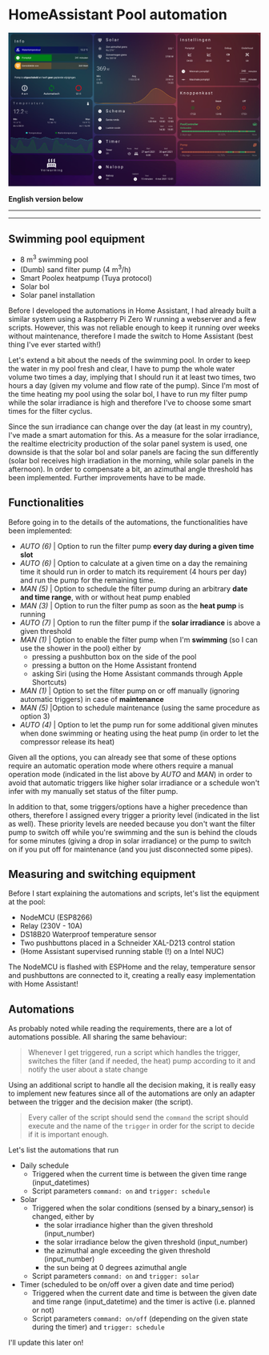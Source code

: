# HomeAssistant Pool automation

![Home Assistant Frontend](images/PoolDashboard.png)

**English version below**

----

------


## Swimming pool equipment

 - 8 m<sup>3</sup> swimming pool
 - (Dumb) sand filter pump (4 m<sup>3</sup>/h)
 - Smart Poolex heatpump (Tuya protocol)
 - Solar bol
 - Solar panel installation

Before I developed the automations in Home Assistant, I had already built a similar system using a Raspberry Pi Zero W running a webserver and a few scripts. However, this was not reliable enough to keep it running over weeks without maintenance, therefore I made the switch to Home Assistant (best thing I've ever started with!)

Let's extend a bit about the needs of the swimming pool. In order to keep the water in my pool fresh and clear, I have to pump the whole water volume two times a day, implying that I should run it at least two times, two hours a day (given my volume and flow rate of the pump). Since I'm most of the time heating my pool using the solar bol, I have to run my filter pump while the solar irradiance is high and therefore I've to choose some smart times for the filter cyclus. 

Since the sun irradiance can change over the day (at least in my country), I've made a smart automation for this. As a measure for the solar irradiance, the realtime electricity production of the solar panel system is used, one downside is that the solar bol and solar panels are facing the sun differently (solar bol receives high irradiation in the morning, while solar panels in the afternoon). In order to compensate a bit, an azimuthal angle threshold has been implemented. Further improvements have to be made.

## Functionalities
Before going in to the details of the automations, the functionalities have been implemented:
 - *AUTO (6)* | Option to run the filter pump **every day during a given time slot**
 - *AUTO (6)* | Option to calculate at a given time on a day the remaining time it should run in order to match its requirement (4 hours per day) and run the pump for the remaining time.
 - *MAN (5)* | Option to schedule the filter pump during an arbitrary **date and time range**, with or without heat pump enabled
 - *MAN (3)* | Option to run the filter pump as soon as the **heat pump** is running
 - *AUTO (7)* | Option to run the filter pump if the **solar irradiance** is above a given threshold
 - *MAN (1)* | Option to enable the filter pump when I'm **swimming** (so I can use the shower in the pool) either by
	 - pressing a pushbutton box on the side of the pool
	 - pressing a button on the Home Assistant frontend
	 - asking Siri (using the Home Assistant commands through Apple Shortcuts)
- *MAN (1)* | Option to set the filter pump on or off manually (ignoring automatic triggers) in case of **maintenance**
- *MAN (5)* |Option to schedule maintenance (using the same procedure as option 3)
- *AUTO (4)* | Option to let the pump run for some additional given minutes when done swimming or heating using the heat pump (in order to let the compressor release its heat)

Given all the options, you can already see that some of these options require an automatic operation mode where others require a manual operation mode (indicated in the list above by *AUTO* and *MAN*) in order to avoid that automatic triggers like higher solar irradiance or a schedule won't infer with my manually set status of the filter pump. 

In addition to that, some triggers/options have a higher precedence than others, therefore I assigned every trigger a priority level (indicated in the list as well). These priority levels are needed because you don't want the filter pump to switch off while you're swimming and the sun is behind the clouds for some minutes (giving a drop in solar irradiance) or the pump to switch on if you put off for maintenance (and you just disconnected some pipes).

## Measuring and switching equipment
Before I start explaining the automations and scripts, let's list the equipment at the pool:

 - NodeMCU (ESP8266)
 - Relay (230V - 10A)
 - DS18B20 Waterproof temperature sensor
 - Two pushbuttons placed in a Schneider XAL-D213 control station
 - (Home Assistant supervised running stable (!) on a Intel NUC)

The NodeMCU is flashed with ESPHome and the relay, temperature sensor and pushbuttons are connected to it, creating a really easy implementation with Home Assistant!

## Automations
As probably noted while reading the requirements, there are a lot of automations possible. All sharing the same behaviour:

> Whenever I get triggered, run a script which handles the trigger, switches the filter (and if needed, the heat) pump according to it and notify the user about a state change

Using an additional script to handle all the decision making, it is really easy to implement new features since all of the automations are only an adapter between the trigger and the decision maker (the script).
 
> Every caller of the script should send the `command` the script should execute and the name of the `trigger` in order for the script to decide if it is important enough.

Let's list the automations that run
 - Daily schedule
	 - Triggered when the current time is between the given time range (input_datetimes)
	 - Script parameters `command: on` and  `trigger: schedule`
- Solar
	- Triggered when the solar conditions (sensed by a binary_sensor) is changed, either by
		- the solar irradiance higher than the given threshold (input_number)
		- the solar irradiance below the given threshold (input_number)
		- the azimuthal angle exceeding the given threshold (input_number)
		- the sun being at 0 degrees azimuthal angle
	 - Script parameters `command: on` and  `trigger: solar`
- Timer (scheduled to be on/off over a given date and time period)
	 - Triggered when the current date and time is between the given date and time range (input_datetime) and the timer is active (i.e. planned or not)
	 - Script parameters `command: on/off` (depending on the given state during the timer) and  `trigger: schedule`

I'll update this later on!
